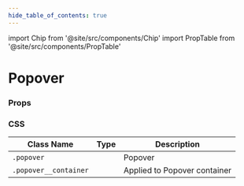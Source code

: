 ```yaml
---
hide_table_of_contents: true
---
```


import Chip from '@site/src/components/Chip'
import PropTable from '@site/src/components/PropTable'

# Popover

### Props
<PropTable displayName="Popover"/>

### CSS

| Class Name            | Type                     | Description                  |
|-----------------------|--------------------------|------------------------------|
| `.popover`            | <Chip />                 | Popover                      |
| `.popover__container` | <Chip />                 | Applied to Popover container |
